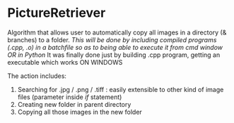 # PictureRetriever
Algorithm that allows user to automatically copy all images in a directory (&amp; branches) to a folder.
*This will be done by including compiled programs (.cpp, .o) in a batchfile so as to being able to execute it from cmd window
OR
in Python*
It was finally done just by building .cpp program, getting an executable which works ON WINDOWS

The action includes:
1. Searching for .jpg / .png / .tiff : easily extensible to other kind of image files (parameter inside *if* statement)
2. Creating new folder in parent directory
3. Copying all those images in the new folder
